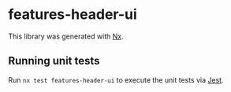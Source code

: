 # features-header-ui

This library was generated with [Nx](https://nx.dev).

## Running unit tests

Run `nx test features-header-ui` to execute the unit tests via [Jest](https://jestjs.io).
